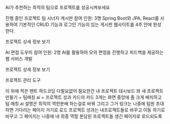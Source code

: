 AI가 추천하는 최적의 팀으로 프로젝트를 성공시켜보세요

진행 중인 프로젝트
팀 시너지 게시판
참여 인원: 3명
Spring Boot와 JPA, React를 사용하여 기본적인 CRUD 기능과 로그인 기능이 있는 게시판 웹사이트를 4주 안에 완성한다.

프로젝트 상세 정보 보기

AI 면접 도우미
참여 인원: 2명
AI를 활용하여 모의 면접을 진행하고 피드백을 제공하는 웹 서비스 개발

프로젝트 상세 정보 보기

프로젝트 관리 도구

이 위에 적은 멘트 하드코딩 다필요없어 필요한건 내 프로젝트 대시보드 와 새 프로젝트 만들기 + 팀매칭 ai + 프로젝트 성과 카드야 카드 3개는 화면 중앙에 좀 크게 배치하고 팀 매칭 ai 설명은 최적의 역한분배 하는걸로 바꿔 그리고 그거 링크는 나중에 팀원 초대하면 기다리는 페이지 거기로 로드 프로젝트 성과는 내프로젝트들로 바꾸고 이동 하기로 바꾸고 그 페이지는 나중에 내 최종 역할 분담된 프로젝트들 생긴 페이지로 로드되도록